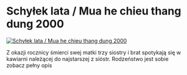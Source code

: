 Schyłek lata / Mua he chieu thang dung 2000 
=============
[![Schyłek lata / Mua he chieu thang dung 2000 ](http://vidos.pl/images/player.gif)](http://vidos.pl/schylek-lata-mua-he-chieu-thang-dung-2000)

 Z okazji rocznicy śmierci swej matki trzy siostry i brat spotykają się w kawiarni należącej do najstarszej z sióstr. Rodzeństwo jest sobie zobacz pełny opis
